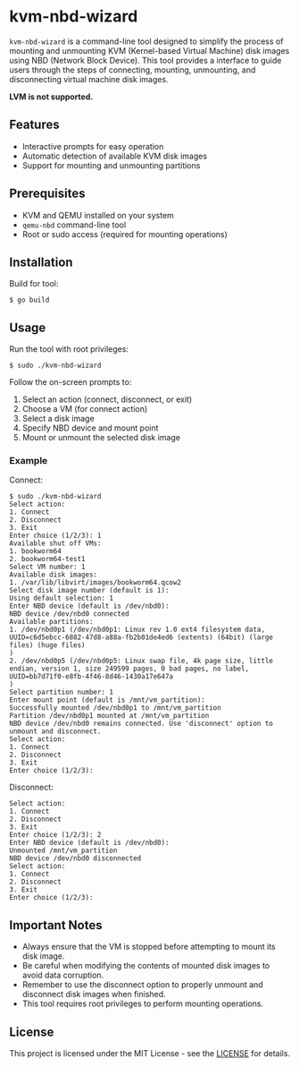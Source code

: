 # kvm-nbd-wizard

`kvm-nbd-wizard` is a command-line tool designed to simplify the process of mounting and unmounting KVM (Kernel-based Virtual Machine) disk images using NBD (Network Block Device). This tool provides a interface to guide users through the steps of connecting, mounting, unmounting, and disconnecting virtual machine disk images.

**LVM is not supported.**

## Features

- Interactive prompts for easy operation
- Automatic detection of available KVM disk images
- Support for mounting and unmounting partitions

## Prerequisites

- KVM and QEMU installed on your system
- `qemu-nbd` command-line tool
- Root or sudo access (required for mounting operations)

## Installation

Build for tool:

```
$ go build
```

## Usage

Run the tool with root privileges:

```
$ sudo ./kvm-nbd-wizard
```

Follow the on-screen prompts to:
1. Select an action (connect, disconnect, or exit)
2. Choose a VM (for connect action)
3. Select a disk image
4. Specify NBD device and mount point
5. Mount or unmount the selected disk image

### Example

Connect:

```
$ sudo ./kvm-nbd-wizard
Select action:
1. Connect
2. Disconnect
3. Exit
Enter choice (1/2/3): 1
Available shut off VMs:
1. bookworm64
2. bookworm64-test1
Select VM number: 1
Available disk images:
1. /var/lib/libvirt/images/bookworm64.qcow2
Select disk image number (default is 1):
Using default selection: 1
Enter NBD device (default is /dev/nbd0):
NBD device /dev/nbd0 connected
Available partitions:
1. /dev/nbd0p1 (/dev/nbd0p1: Linux rev 1.0 ext4 filesystem data, UUID=c6d5ebcc-6882-47d8-a88a-fb2b01de4ed6 (extents) (64bit) (large files) (huge files)
)
2. /dev/nbd0p5 (/dev/nbd0p5: Linux swap file, 4k page size, little endian, version 1, size 249599 pages, 0 bad pages, no label, UUID=bb7d71f0-e8fb-4f46-8d46-1430a17e647a
)
Select partition number: 1
Enter mount point (default is /mnt/vm_partition):
Successfully mounted /dev/nbd0p1 to /mnt/vm_partition
Partition /dev/nbd0p1 mounted at /mnt/vm_partition
NBD device /dev/nbd0 remains connected. Use 'disconnect' option to unmount and disconnect.
Select action:
1. Connect
2. Disconnect
3. Exit
Enter choice (1/2/3):
```

Disconnect:

```
Select action:
1. Connect
2. Disconnect
3. Exit
Enter choice (1/2/3): 2
Enter NBD device (default is /dev/nbd0):
Unmounted /mnt/vm_partition
NBD device /dev/nbd0 disconnected
Select action:
1. Connect
2. Disconnect
3. Exit
Enter choice (1/2/3):
```

## Important Notes

- Always ensure that the VM is stopped before attempting to mount its disk image.
- Be careful when modifying the contents of mounted disk images to avoid data corruption.
- Remember to use the disconnect option to properly unmount and disconnect disk images when finished.
- This tool requires root privileges to perform mounting operations.

## License

This project is licensed under the MIT License - see the [LICENSE](https://opensource.org/license/mit) for details.
